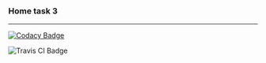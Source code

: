 <h3>Home task 3</h3>


<hr>


[![Codacy Badge](https://api.codacy.com/project/badge/Grade/2e26a4f2bc904c339ce735da88eb7649)](https://www.codacy.com/app/KomarAnton/DB_LAB_3?utm_source=github.com&amp;utm_medium=referral&amp;utm_content=KomarAnton/DB_LAB_3&amp;utm_campaign=Badge_Grade)
 
![Travis CI Badge](https://travis-ci.org/KomarAnton/DB_LAB_3.svg?branch=master) 
